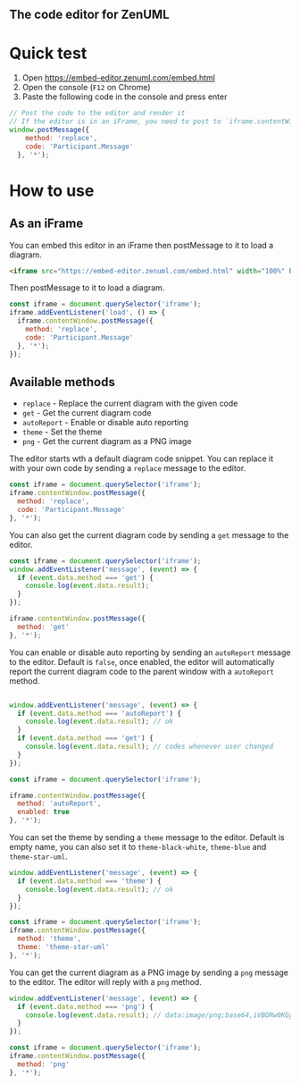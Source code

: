 The code editor for ZenUML
---

# Quick test
1. Open https://embed-editor.zenuml.com/embed.html
2. Open the console (`F12` on Chrome)
3. Paste the following code in the console and press enter

```javascript
// Post the code to the editor and render it
// If the editor is in an iFrame, you need to post to `iframe.contentWindow`  
window.postMessage({
    method: 'replace',
    code: 'Participant.Message'
  }, '*');
```

# How to use
## As an iFrame
You can embed this editor in an iFrame then postMessage to it to load a diagram.

```html
<iframe src="https://embed-editor.zenuml.com/embed.html" width="100%" height="100%"></iframe>
```

Then postMessage to it to load a diagram.

```javascript
const iframe = document.querySelector('iframe');
iframe.addEventListener('load', () => {
  iframe.contentWindow.postMessage({
    method: 'replace',
    code: 'Participant.Message'
  }, '*');
});
```

## Available methods
- `replace` - Replace the current diagram with the given code
- `get` - Get the current diagram code
- `autoReport` - Enable or disable auto reporting
- `theme` - Set the theme
- `png` - Get the current diagram as a PNG image

The editor starts wth a default diagram code snippet. You can replace it with your own code by sending a `replace` message to the editor.

```javascript
const iframe = document.querySelector('iframe');
iframe.contentWindow.postMessage({
  method: 'replace',
  code: 'Participant.Message'
}, '*');
```

You can also get the current diagram code by sending a `get` message to the editor.

```javascript
const iframe = document.querySelector('iframe');
window.addEventListener('message', (event) => {
  if (event.data.method === 'get') {
    console.log(event.data.result);
  }
});

iframe.contentWindow.postMessage({
  method: 'get'
}, '*');
```

You can enable or disable auto reporting by sending an `autoReport` message to the editor. Default is `false`, once enabled, the editor will automatically report the current diagram code to the parent window with a `autoReport` method.

```javascript

window.addEventListener('message', (event) => {
  if (event.data.method === 'autoReport') {
    console.log(event.data.result); // ok
  }
  if (event.data.method === 'get') {
    console.log(event.data.result); // codes whenever user changed
  }
});

const iframe = document.querySelector('iframe');

iframe.contentWindow.postMessage({
  method: 'autoReport',
  enabled: true
}, '*');
```

You can set the theme by sending a `theme` message to the editor. Default is empty name, you can also set it to `theme-black-white`, `theme-blue` and `theme-star-uml`.

```javascript
window.addEventListener('message', (event) => {
  if (event.data.method === 'theme') {
    console.log(event.data.result); // ok
  }
});

const iframe = document.querySelector('iframe');
iframe.contentWindow.postMessage({
  method: 'theme',
  theme: 'theme-star-uml'
}, '*');
```

You can get the current diagram as a PNG image by sending a `png` message to the editor. The editor will reply with a `png` method.

```javascript
window.addEventListener('message', (event) => {
  if (event.data.method === 'png') {
    console.log(event.data.result); // data:image/png;base64,iVBORw0KGgoAAAANSUhEUgAA...
  }
});

const iframe = document.querySelector('iframe');
iframe.contentWindow.postMessage({
  method: 'png'
}, '*');
```
